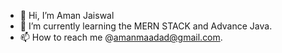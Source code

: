 - 👋 Hi, I’m Aman Jaiswal
- 🌱 I’m currently learning the MERN STACK and Advance Java. 
- 📫 How to reach me @amanmaadad@gmail.com.

<!---
im-amanjai/im-amanjai is a ✨ special ✨ repository because its `README.md` (this file) appears on your GitHub profile.
You can click the Preview link to take a look at your changes.
--->
